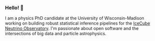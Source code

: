 ### Hello! 👋

I am a physics PhD candidate at the University of Wisconsin-Madison working on building robust statistical inference pipelines for the [IceCube Neutrino Observatory](https://icecube.wisc.edu/). I'm passionate about open software and the intersections of big data and particle astrophysics.

<!--
**apizzuto/apizzuto** is a ✨ _special_ ✨ repository because its `README.md` (this file) appears on your GitHub profile.

Here are some ideas to get you started:

- 🔭 I’m currently working on ...
- 🌱 I’m currently learning ...
- 👯 I’m looking to collaborate on ...
- 🤔 I’m looking for help with ...
- 💬 Ask me about ...
- 📫 How to reach me: ...
- 😄 Pronouns: ...
- ⚡ Fun fact: ...
-->
